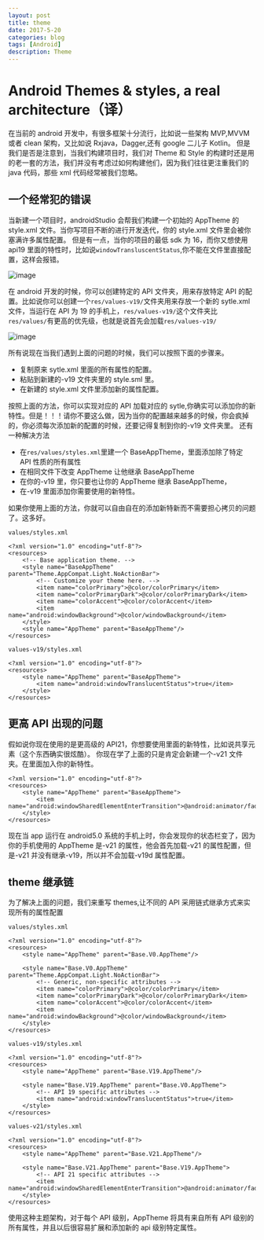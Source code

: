 ```yaml
---
layout: post
title: theme
date: 2017-5-20
categories: blog
tags: [Android]
description: Theme
---
```


# Android Themes & styles, a real architecture（译）

在当前的 android 开发中，有很多框架十分流行，比如说一些架构 MVP,MVVM 或者 clean 架构，又比如说 Rxjava，Dagger,还有 google 二儿子 Kotlin。
但是我们是否是注意到，当我们构建项目时，我们对 Theme 和 Style 的构建时还是用的老一套的方法，我们并没有考虑过如何构建他们，因为我们往往更注重我们的 java 代码，那些 xml 代码经常被我们忽略。

## 一个经常犯的错误

当新建一个项目时，androidStudio 会帮我们构建一个初始的 AppTheme 的 style.xml 文件。当你写项目不断的进行开发迭代，你的 style.xml 文件里会被你塞满许多属性配置。
但是有一点，当你的项目的最低 sdk 为 16，而你又想使用 api19 里面的特性时，比如说`windowTransluscentStatus`,你不能在文件里直接配置，这样会报错。

![image](http://blog.octo.com/wp-content/uploads/2017/03/capture-decran-2017-03-31-a-10-33-05-2.png)

在 android 开发的时候，你可以创建特定的 API 文件夹，用来存放特定 API 的配置。比如说你可以创建一个`res/values-v19/`文件夹用来存放一个新的 sytle.xml 文件，当运行在 API 为 19 的手机上，`res/values-v19/`这个文件夹比`res/values/`有更高的优先级，也就是说首先会加载`res/values-v19/`

![image](http://blog.octo.com/wp-content/uploads/2017/03/capture-decran-2017-03-31-a-10-36-56.png)

所有说现在当我们遇到上面的问题的时候，我们可以按照下面的步骤来。

-   复制原来 sytle.xml 里面的所有属性的配置。
-   粘贴到新建的-v19 文件夹里的 style.sml 里。
-   在新建的 style.xml 文件里添加新的属性配置。

按照上面的方法，你可以实现对应的 API 加载对应的 sytle,你确实可以添加你的新特性。但是！！！请你不要这么做，因为当你的配置越来越多的时候，你会疯掉的，你必须每次添加新的配置的时候，还要记得复制到你的-v19 文件夹里。
还有一种解决方法

-   在`res/values/styles.xml`里建一个 BaseAppTheme，里面添加除了特定 API 性质的所有属性
-   在相同文件下改变 AppTheme 让他继承 BaseAppTheme
-   在你的-v19 里，你只要也让你的 AppTheme 继承 BaseAppTheme，
-   在-v19 里面添加你需要使用的新特性。

如果你使用上面的方法，你就可以自由自在的添加新特新而不需要担心拷贝的问题了。这多好。

`values/styles.xml`

```
<?xml version="1.0" encoding="utf-8"?>
<resources>
    <!-- Base application theme. -->
    <style name="BaseAppTheme" parent="Theme.AppCompat.Light.NoActionBar">
        <!-- Customize your theme here. -->
        <item name="colorPrimary">@color/colorPrimary</item>
        <item name="colorPrimaryDark">@color/colorPrimaryDark</item>
        <item name="colorAccent">@color/colorAccent</item>
        <item name="android:windowBackground">@color/windowBackground</item>
    </style>
    <style name="AppTheme" parent="BaseAppTheme"/>
</resources>
```

`values-v19/styles.xml`

```
<?xml version="1.0" encoding="utf-8"?>
<resources>
    <style name="AppTheme" parent="BaseAppTheme">
        <item name="android:windowTranslucentStatus">true</item>
    </style>
</resources>
```

## 更高 API 出现的问题

假如说你现在使用的是更高级的 API21，你想要使用里面的新特性，比如说共享元素（这个东西确实很炫酷）。
你现在学了上面的只是肯定会新建一个-v21 文件夹。在里面加入你的新特性。

```
<?xml version="1.0" encoding="utf-8"?>
<resources>
    <style name="AppTheme" parent="BaseAppTheme">
        <item name="android:windowSharedElementEnterTransition">@android:animator/fade_in</item>
    </style>
</resources>
```

现在当 app 运行在 android5.0 系统的手机上时，你会发现你的状态栏变了，因为你的手机使用的 AppTheme 是-v21 的属性，他会首先加载-v21 的属性配置，但是-v21 并没有继承-v19，所以并不会加载-v19d 属性配置。

## theme 继承链

为了解决上面的问题，我们来重写 themes,让不同的 API 采用链式继承方式来实现所有的属性配置

`values/styles.xml`

```
<?xml version="1.0" encoding="utf-8"?>
<resources>
    <style name="AppTheme" parent="Base.V0.AppTheme"/>

    <style name="Base.V0.AppTheme" parent="Theme.AppCompat.Light.NoActionBar">
        <!-- Generic, non-specific attributes -->
        <item name="colorPrimary">@color/colorPrimary</item>
        <item name="colorPrimaryDark">@color/colorPrimaryDark</item>
        <item name="colorAccent">@color/colorAccent</item>
        <item name="android:windowBackground">@color/windowBackground</item>
    </style>
</resources>
```

`values-v19/styles.xml`

```
<?xml version="1.0" encoding="utf-8"?>
<resources>
    <style name="AppTheme" parent="Base.V19.AppTheme"/>

    <style name="Base.V19.AppTheme" parent="Base.V0.AppTheme">
        <!-- API 19 specific attributes -->
        <item name="android:windowTranslucentStatus">true</item>
    </style>
</resources>
```

`values-v21/styles.xml`

```
<?xml version="1.0" encoding="utf-8"?>
<resources>
    <style name="AppTheme" parent="Base.V21.AppTheme"/>

    <style name="Base.V21.AppTheme" parent="Base.V19.AppTheme">
        <!-- API 21 specific attributes -->
        <item name="android:windowSharedElementEnterTransition">@android:animator/fade_in</item>
    </style>
</resources>
```

使用这种主题架构，对于每个 API 级别，AppTheme 将具有来自所有 API 级别的所有属性，并且以后很容易扩展和添加新的 api 级别特定属性。
